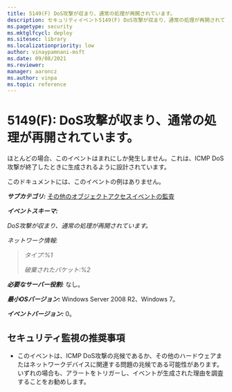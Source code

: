 ```yaml
---
title: 5149(F) DoS攻撃が収まり、通常の処理が再開されています。
description: セキュリティイベント5149(F) DoS攻撃が収まり、通常の処理が再開されていますについて説明します。
ms.pagetype: security
ms.mktglfcycl: deploy
ms.sitesec: library
ms.localizationpriority: low
author: vinaypamnani-msft
ms.date: 09/08/2021
ms.reviewer: 
manager: aaroncz
ms.author: vinpa
ms.topic: reference
---
```


# 5149(F): DoS攻撃が収まり、通常の処理が再開されています。

ほとんどの場合、このイベントはまれにしか発生しません。これは、ICMP DoS攻撃が終了したときに生成されるように設計されています。

このドキュメントには、このイベントの例はありません。

***サブカテゴリ:***&nbsp;[その他のオブジェクトアクセスイベントの監査](audit-other-object-access-events.md)

***イベントスキーマ:***

*DoS攻撃が収まり、通常の処理が再開されています。*

*ネットワーク情報:*

> *タイプ:%1*
>
> *破棄されたパケット:%2*

***必要なサーバー役割:*** なし。

***最小OSバージョン:*** Windows Server 2008 R2、Windows 7。

***イベントバージョン:*** 0。

## セキュリティ監視の推奨事項

-   このイベントは、ICMP DoS攻撃の兆候であるか、その他のハードウェアまたはネットワークデバイスに関連する問題の兆候である可能性があります。いずれの場合も、アラートをトリガーし、イベントが生成された理由を調査することをお勧めします。
